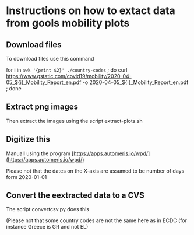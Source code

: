 # Instructions on how to extact data from gools mobility plots


## Download files

To download files use this command

for i in `awk '{print $2}' ./country-codes` ; do curl https://www.gstatic.com/covid19/mobility/2020-04-05_${i}_Mobility_Report_en.pdf -o 2020-04-05_${i}_Mobility_Report_en.pdf ; done


## Extract png images

Then extract the images using the script extract-plots.sh


## Digitize this

Manuall using the program [https://apps.automeris.io/wpd/](https://apps.automeris.io/wpd/)

Please not that the dates on the X-axis are assumed to be number of days form 2020-01-01


## Convert the eextracted data to a CVS 

The script convertcsv.py does this

(Please not that some country codes are not the same here as in ECDC (for instance Greece is GR and not EL)

